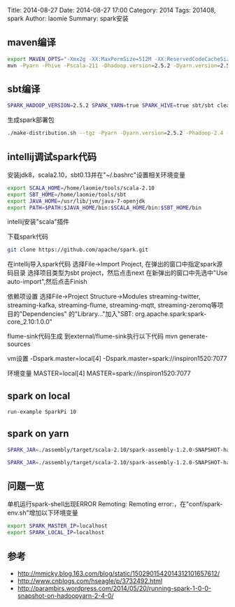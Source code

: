 Title: 2014-08-27
Date: 2014-08-27 17:00
Category: 2014
Tags: 201408, spark 
Author: laomie
Summary: spark安装

maven编译
-----------------------------
```bash
export MAVEN_OPTS="-Xmx2g -XX:MaxPermSize=512M -XX:ReservedCodeCacheSize=512m"
mvn -Pyarn -Phive -Pscala-211 -Dhadoop.version=2.5.2 -Dyarn.version=2.5.2 -DskipTests clean package
```

sbt编译
----------------------------
```bash
SPARK_HADOOP_VERSION=2.5.2 SPARK_YARN=true SPARK_HIVE=true sbt/sbt clean assembly
```

生成spark部署包
```bash
./make-distribution.sh --tgz -Pyarn -Dyarn.version=2.5.2 -Phadoop-2.4 -Dhadoop.version=2.5.2 -Phive -Phive-thriftserver -DskipTests
```

intellij调试spark代码
-------------------------------------
安装jdk8，scala2.10，sbt0.13并在"~/.bashrc"设置相关环境变量
```bash
export SCALA_HOME=/home/laomie/tools/scala-2.10
export SBT_HOME=/home/laomie/tools/sbt
export JAVA_HOME=/usr/lib/jvm/java-7-openjdk
export PATH=$PATH:$JAVA_HOME/bin:$SCALA_HOME/bin:$SBT_HOME/bin
```

intellij安装"scala"插件

下载spark代码
```bash
git clone https://github.com/apache/spark.git
```

在intellij导入spark代码
  选择File->Import Project, 在弹出的窗口中指定spark源码目录
  选择项目类型为sbt project，然后点击next
  在新弹出的窗口中先选中"Use auto-import",然后点击Finish

依赖项设置
  选择File->Project Structure->Modules 
  streaming-twitter, streaming-kafka, streaming-flume, streaming-mqtt, streaming-zeromq等项目的"Dependencies"
  的"Library..."加入"SBT: org.apache.spark:spark-core_2.10:1.0.0"

flume-sink代码生成
  到external/flume-sink执行以下代码
  mvn generate-sources

vm设置
  -Dspark.master=local[4]
  -Dspark.master=spark://inspiron1520:7077

环境变量
  MASTER=local[4]
  MASTER=spark://inspiron1520:7077

spark on local
------------------------------------------
```bash
run-example SparkPi 10
```

spark on yarn
-----------------------------------------
```bash
SPARK_JAR=./assembly/target/scala-2.10/spark-assembly-1.2.0-SNAPSHOT-hadoop2.5.0.jar HADOOP_CONF_DIR=/home/hduser/tools/hadoop2.5-single ./bin/spark-submit --master yarn --deploy-mode cluster --class org.apache.spark.examples.SparkPi --num-executors 3 --driver-memory 2g --executor-memory 1g --executor-cores 1 examples/target/scala-2.10/spark-examples-1.2.0-SNAPSHOT-hadoop2.5.0.jar

SPARK_JAR=./assembly/target/scala-2.10/spark-assembly-1.2.0-SNAPSHOT-hadoop2.5.0.jar HADOOP_CONF_DIR=/home/hduser/tools/hadoop2.5-single/etc/hadoop MASTER=yarn-client ./bin/spark-shell
```

问题一览
---------------------------------
单机运行spark-shell出现ERROR Remoting: Remoting error:，在"conf/spark-env.sh"增加以下环境变量
```bash
export SPARK_MASTER_IP=localhost
export SPARK_LOCAL_IP=localhost
```

参考
------------------------------------------
* <http://mmicky.blog.163.com/blog/static/1502901542014312101657612/>
* <http://www.cnblogs.com/hseagle/p/3732492.html>
* <http://parambirs.wordpress.com/2014/05/20/running-spark-1-0-0-snapshot-on-hadoopyarn-2-4-0/>
